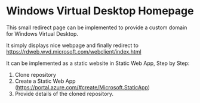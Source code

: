 # Windows Virtual Desktop Homepage

This small redirect page can be implemented to provide a custom domain for Windows Virtual Desktop.

It simply displays nice webpage and finally redirect to https://rdweb.wvd.microsoft.com/webclient/index.html

It can be implemented as a static website in Static Web App, Step by Step:
  1. Clone repository
  2. Create a Static Web App (https://portal.azure.com/#create/Microsoft.StaticApp)
  3. Provide details of the cloned repository.

